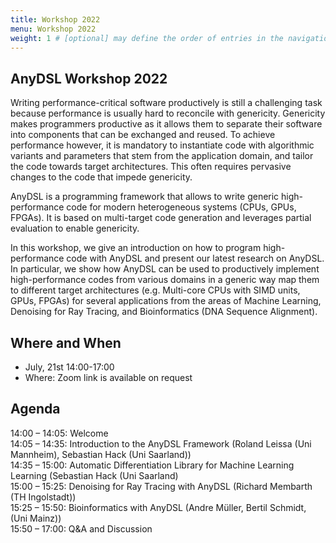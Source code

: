 ```yaml
---
title: Workshop 2022
menu: Workshop 2022
weight: 1 # [optional] may define the order of entries in the navigation tree
---
```


## AnyDSL Workshop 2022

Writing performance-critical software productively is still a challenging task because performance is usually hard to reconcile with genericity.
Genericity makes programmers productive as it allows them to separate their software into components that can be exchanged and reused.
To achieve performance however, it is mandatory to instantiate code with algorithmic variants and parameters that stem from the application domain, and tailor the code towards target architectures.
This often requires pervasive changes to the code that impede genericity.

AnyDSL is a programming framework that allows to write generic high-performance code for modern heterogeneous systems (CPUs, GPUs, FPGAs).
It is based on multi-target code generation and leverages partial evaluation to enable genericity.

In this workshop, we give an introduction on how to program high-performance code with AnyDSL and present our latest research on AnyDSL.
In particular, we show how AnyDSL can be used to productively implement high-performance codes from various domains in a generic way map them to different target architectures (e.g. Multi-core CPUs with SIMD units, GPUs, FPGAs) for several applications from the areas of Machine Learning, Denoising for Ray Tracing, and Bioinformatics (DNA Sequence Alignment).

## Where and When

* July, 21st 14:00-17:00
* Where: Zoom link is available on request

## Agenda

14:00 – 14:05: Welcome  
14:05 – 14:35: Introduction to the AnyDSL Framework (Roland Leissa (Uni Mannheim), Sebastian Hack (Uni Saarland))  
14:35 – 15:00: Automatic Differentiation Library for Machine Learning Learning (Sebastian Hack (Uni Saarland)  
15:00 – 15:25: Denoising for Ray Tracing with AnyDSL (Richard Membarth (TH Ingolstadt))  
15:25 – 15:50: Bioinformatics with AnyDSL (Andre Müller, Bertil Schmidt, (Uni Mainz))  
15:50 – 17:00: Q&A and Discussion  

